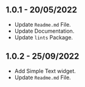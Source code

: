 ## 1.0.1 - 20/05/2022

- Update ```Readme.md``` File.
- Update Documentation.
- Update ```lints``` Package.

## 1.0.2 - 25/09/2022

- Add Simple Text widget.
- Update ```Readme.md``` File.